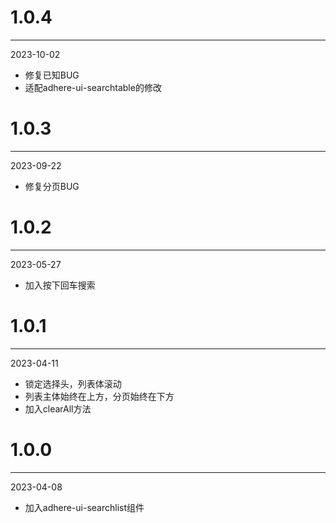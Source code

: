 # 1.0.4

***

2023-10-02

* 修复已知BUG
* 适配adhere-ui-searchtable的修改

# 1.0.3

***

2023-09-22

* 修复分页BUG

# 1.0.2

***

2023-05-27

* 加入按下回车搜索

# 1.0.1

***

2023-04-11

* 锁定选择头，列表体滚动
* 列表主体始终在上方，分页始终在下方
* 加入clearAll方法

# 1.0.0

***

2023-04-08

* 加入adhere-ui-searchlist组件
